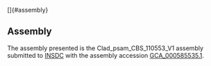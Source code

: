 []{#assembly}

Assembly
--------

The assembly presented is the Clad\_psam\_CBS\_110553\_V1 assembly
submitted to [INSDC](http://www.insdc.org) with the assembly accession
[GCA\_000585535.1](http://www.ebi.ac.uk/ena/data/view/GCA_000585535.1).

